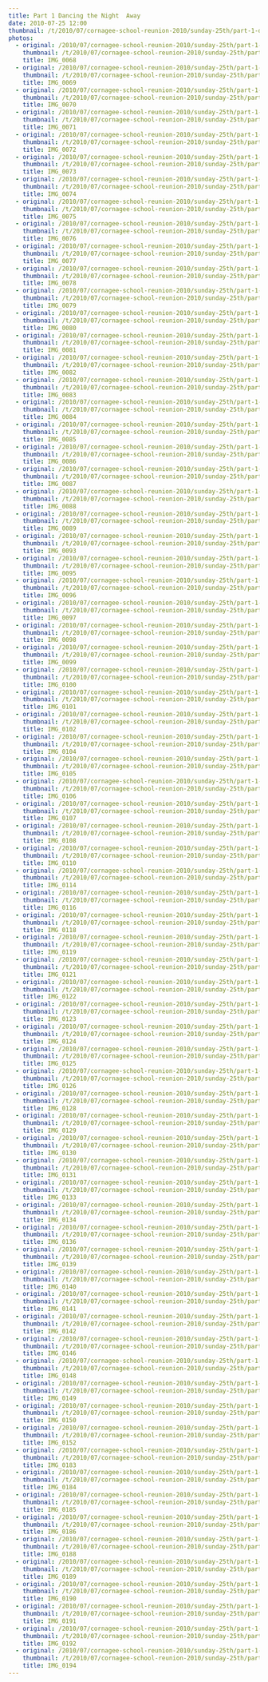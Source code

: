 ```yaml
---
title: Part 1 Dancing the Night  Away
date: 2010-07-25 12:00
thumbnail: /t/2010/07/cornagee-school-reunion-2010/sunday-25th/part-1-dancing-the-night-away/IMG_0068.jpg
photos:
  - original: /2010/07/cornagee-school-reunion-2010/sunday-25th/part-1-dancing-the-night-away/IMG_0068.jpg
    thumbnail: /t/2010/07/cornagee-school-reunion-2010/sunday-25th/part-1-dancing-the-night-away/IMG_0068.jpg
    title: IMG_0068
  - original: /2010/07/cornagee-school-reunion-2010/sunday-25th/part-1-dancing-the-night-away/IMG_0069.jpg
    thumbnail: /t/2010/07/cornagee-school-reunion-2010/sunday-25th/part-1-dancing-the-night-away/IMG_0069.jpg
    title: IMG_0069
  - original: /2010/07/cornagee-school-reunion-2010/sunday-25th/part-1-dancing-the-night-away/IMG_0070.jpg
    thumbnail: /t/2010/07/cornagee-school-reunion-2010/sunday-25th/part-1-dancing-the-night-away/IMG_0070.jpg
    title: IMG_0070
  - original: /2010/07/cornagee-school-reunion-2010/sunday-25th/part-1-dancing-the-night-away/IMG_0071.jpg
    thumbnail: /t/2010/07/cornagee-school-reunion-2010/sunday-25th/part-1-dancing-the-night-away/IMG_0071.jpg
    title: IMG_0071
  - original: /2010/07/cornagee-school-reunion-2010/sunday-25th/part-1-dancing-the-night-away/IMG_0072.jpg
    thumbnail: /t/2010/07/cornagee-school-reunion-2010/sunday-25th/part-1-dancing-the-night-away/IMG_0072.jpg
    title: IMG_0072
  - original: /2010/07/cornagee-school-reunion-2010/sunday-25th/part-1-dancing-the-night-away/IMG_0073.jpg
    thumbnail: /t/2010/07/cornagee-school-reunion-2010/sunday-25th/part-1-dancing-the-night-away/IMG_0073.jpg
    title: IMG_0073
  - original: /2010/07/cornagee-school-reunion-2010/sunday-25th/part-1-dancing-the-night-away/IMG_0074.jpg
    thumbnail: /t/2010/07/cornagee-school-reunion-2010/sunday-25th/part-1-dancing-the-night-away/IMG_0074.jpg
    title: IMG_0074
  - original: /2010/07/cornagee-school-reunion-2010/sunday-25th/part-1-dancing-the-night-away/IMG_0075.jpg
    thumbnail: /t/2010/07/cornagee-school-reunion-2010/sunday-25th/part-1-dancing-the-night-away/IMG_0075.jpg
    title: IMG_0075
  - original: /2010/07/cornagee-school-reunion-2010/sunday-25th/part-1-dancing-the-night-away/IMG_0076.jpg
    thumbnail: /t/2010/07/cornagee-school-reunion-2010/sunday-25th/part-1-dancing-the-night-away/IMG_0076.jpg
    title: IMG_0076
  - original: /2010/07/cornagee-school-reunion-2010/sunday-25th/part-1-dancing-the-night-away/IMG_0077.jpg
    thumbnail: /t/2010/07/cornagee-school-reunion-2010/sunday-25th/part-1-dancing-the-night-away/IMG_0077.jpg
    title: IMG_0077
  - original: /2010/07/cornagee-school-reunion-2010/sunday-25th/part-1-dancing-the-night-away/IMG_0078.jpg
    thumbnail: /t/2010/07/cornagee-school-reunion-2010/sunday-25th/part-1-dancing-the-night-away/IMG_0078.jpg
    title: IMG_0078
  - original: /2010/07/cornagee-school-reunion-2010/sunday-25th/part-1-dancing-the-night-away/IMG_0079.jpg
    thumbnail: /t/2010/07/cornagee-school-reunion-2010/sunday-25th/part-1-dancing-the-night-away/IMG_0079.jpg
    title: IMG_0079
  - original: /2010/07/cornagee-school-reunion-2010/sunday-25th/part-1-dancing-the-night-away/IMG_0080.jpg
    thumbnail: /t/2010/07/cornagee-school-reunion-2010/sunday-25th/part-1-dancing-the-night-away/IMG_0080.jpg
    title: IMG_0080
  - original: /2010/07/cornagee-school-reunion-2010/sunday-25th/part-1-dancing-the-night-away/IMG_0081.jpg
    thumbnail: /t/2010/07/cornagee-school-reunion-2010/sunday-25th/part-1-dancing-the-night-away/IMG_0081.jpg
    title: IMG_0081
  - original: /2010/07/cornagee-school-reunion-2010/sunday-25th/part-1-dancing-the-night-away/IMG_0082.jpg
    thumbnail: /t/2010/07/cornagee-school-reunion-2010/sunday-25th/part-1-dancing-the-night-away/IMG_0082.jpg
    title: IMG_0082
  - original: /2010/07/cornagee-school-reunion-2010/sunday-25th/part-1-dancing-the-night-away/IMG_0083.jpg
    thumbnail: /t/2010/07/cornagee-school-reunion-2010/sunday-25th/part-1-dancing-the-night-away/IMG_0083.jpg
    title: IMG_0083
  - original: /2010/07/cornagee-school-reunion-2010/sunday-25th/part-1-dancing-the-night-away/IMG_0084.jpg
    thumbnail: /t/2010/07/cornagee-school-reunion-2010/sunday-25th/part-1-dancing-the-night-away/IMG_0084.jpg
    title: IMG_0084
  - original: /2010/07/cornagee-school-reunion-2010/sunday-25th/part-1-dancing-the-night-away/IMG_0085.jpg
    thumbnail: /t/2010/07/cornagee-school-reunion-2010/sunday-25th/part-1-dancing-the-night-away/IMG_0085.jpg
    title: IMG_0085
  - original: /2010/07/cornagee-school-reunion-2010/sunday-25th/part-1-dancing-the-night-away/IMG_0086.jpg
    thumbnail: /t/2010/07/cornagee-school-reunion-2010/sunday-25th/part-1-dancing-the-night-away/IMG_0086.jpg
    title: IMG_0086
  - original: /2010/07/cornagee-school-reunion-2010/sunday-25th/part-1-dancing-the-night-away/IMG_0087.jpg
    thumbnail: /t/2010/07/cornagee-school-reunion-2010/sunday-25th/part-1-dancing-the-night-away/IMG_0087.jpg
    title: IMG_0087
  - original: /2010/07/cornagee-school-reunion-2010/sunday-25th/part-1-dancing-the-night-away/IMG_0088.jpg
    thumbnail: /t/2010/07/cornagee-school-reunion-2010/sunday-25th/part-1-dancing-the-night-away/IMG_0088.jpg
    title: IMG_0088
  - original: /2010/07/cornagee-school-reunion-2010/sunday-25th/part-1-dancing-the-night-away/IMG_0089.jpg
    thumbnail: /t/2010/07/cornagee-school-reunion-2010/sunday-25th/part-1-dancing-the-night-away/IMG_0089.jpg
    title: IMG_0089
  - original: /2010/07/cornagee-school-reunion-2010/sunday-25th/part-1-dancing-the-night-away/IMG_0093.jpg
    thumbnail: /t/2010/07/cornagee-school-reunion-2010/sunday-25th/part-1-dancing-the-night-away/IMG_0093.jpg
    title: IMG_0093
  - original: /2010/07/cornagee-school-reunion-2010/sunday-25th/part-1-dancing-the-night-away/IMG_0095.jpg
    thumbnail: /t/2010/07/cornagee-school-reunion-2010/sunday-25th/part-1-dancing-the-night-away/IMG_0095.jpg
    title: IMG_0095
  - original: /2010/07/cornagee-school-reunion-2010/sunday-25th/part-1-dancing-the-night-away/IMG_0096.jpg
    thumbnail: /t/2010/07/cornagee-school-reunion-2010/sunday-25th/part-1-dancing-the-night-away/IMG_0096.jpg
    title: IMG_0096
  - original: /2010/07/cornagee-school-reunion-2010/sunday-25th/part-1-dancing-the-night-away/IMG_0097.jpg
    thumbnail: /t/2010/07/cornagee-school-reunion-2010/sunday-25th/part-1-dancing-the-night-away/IMG_0097.jpg
    title: IMG_0097
  - original: /2010/07/cornagee-school-reunion-2010/sunday-25th/part-1-dancing-the-night-away/IMG_0098.jpg
    thumbnail: /t/2010/07/cornagee-school-reunion-2010/sunday-25th/part-1-dancing-the-night-away/IMG_0098.jpg
    title: IMG_0098
  - original: /2010/07/cornagee-school-reunion-2010/sunday-25th/part-1-dancing-the-night-away/IMG_0099.jpg
    thumbnail: /t/2010/07/cornagee-school-reunion-2010/sunday-25th/part-1-dancing-the-night-away/IMG_0099.jpg
    title: IMG_0099
  - original: /2010/07/cornagee-school-reunion-2010/sunday-25th/part-1-dancing-the-night-away/IMG_0100.jpg
    thumbnail: /t/2010/07/cornagee-school-reunion-2010/sunday-25th/part-1-dancing-the-night-away/IMG_0100.jpg
    title: IMG_0100
  - original: /2010/07/cornagee-school-reunion-2010/sunday-25th/part-1-dancing-the-night-away/IMG_0101.jpg
    thumbnail: /t/2010/07/cornagee-school-reunion-2010/sunday-25th/part-1-dancing-the-night-away/IMG_0101.jpg
    title: IMG_0101
  - original: /2010/07/cornagee-school-reunion-2010/sunday-25th/part-1-dancing-the-night-away/IMG_0102.jpg
    thumbnail: /t/2010/07/cornagee-school-reunion-2010/sunday-25th/part-1-dancing-the-night-away/IMG_0102.jpg
    title: IMG_0102
  - original: /2010/07/cornagee-school-reunion-2010/sunday-25th/part-1-dancing-the-night-away/IMG_0104.jpg
    thumbnail: /t/2010/07/cornagee-school-reunion-2010/sunday-25th/part-1-dancing-the-night-away/IMG_0104.jpg
    title: IMG_0104
  - original: /2010/07/cornagee-school-reunion-2010/sunday-25th/part-1-dancing-the-night-away/IMG_0105.jpg
    thumbnail: /t/2010/07/cornagee-school-reunion-2010/sunday-25th/part-1-dancing-the-night-away/IMG_0105.jpg
    title: IMG_0105
  - original: /2010/07/cornagee-school-reunion-2010/sunday-25th/part-1-dancing-the-night-away/IMG_0106.jpg
    thumbnail: /t/2010/07/cornagee-school-reunion-2010/sunday-25th/part-1-dancing-the-night-away/IMG_0106.jpg
    title: IMG_0106
  - original: /2010/07/cornagee-school-reunion-2010/sunday-25th/part-1-dancing-the-night-away/IMG_0107.jpg
    thumbnail: /t/2010/07/cornagee-school-reunion-2010/sunday-25th/part-1-dancing-the-night-away/IMG_0107.jpg
    title: IMG_0107
  - original: /2010/07/cornagee-school-reunion-2010/sunday-25th/part-1-dancing-the-night-away/IMG_0108.jpg
    thumbnail: /t/2010/07/cornagee-school-reunion-2010/sunday-25th/part-1-dancing-the-night-away/IMG_0108.jpg
    title: IMG_0108
  - original: /2010/07/cornagee-school-reunion-2010/sunday-25th/part-1-dancing-the-night-away/IMG_0110.jpg
    thumbnail: /t/2010/07/cornagee-school-reunion-2010/sunday-25th/part-1-dancing-the-night-away/IMG_0110.jpg
    title: IMG_0110
  - original: /2010/07/cornagee-school-reunion-2010/sunday-25th/part-1-dancing-the-night-away/IMG_0114.jpg
    thumbnail: /t/2010/07/cornagee-school-reunion-2010/sunday-25th/part-1-dancing-the-night-away/IMG_0114.jpg
    title: IMG_0114
  - original: /2010/07/cornagee-school-reunion-2010/sunday-25th/part-1-dancing-the-night-away/IMG_0116.jpg
    thumbnail: /t/2010/07/cornagee-school-reunion-2010/sunday-25th/part-1-dancing-the-night-away/IMG_0116.jpg
    title: IMG_0116
  - original: /2010/07/cornagee-school-reunion-2010/sunday-25th/part-1-dancing-the-night-away/IMG_0118.jpg
    thumbnail: /t/2010/07/cornagee-school-reunion-2010/sunday-25th/part-1-dancing-the-night-away/IMG_0118.jpg
    title: IMG_0118
  - original: /2010/07/cornagee-school-reunion-2010/sunday-25th/part-1-dancing-the-night-away/IMG_0119.jpg
    thumbnail: /t/2010/07/cornagee-school-reunion-2010/sunday-25th/part-1-dancing-the-night-away/IMG_0119.jpg
    title: IMG_0119
  - original: /2010/07/cornagee-school-reunion-2010/sunday-25th/part-1-dancing-the-night-away/IMG_0121.jpg
    thumbnail: /t/2010/07/cornagee-school-reunion-2010/sunday-25th/part-1-dancing-the-night-away/IMG_0121.jpg
    title: IMG_0121
  - original: /2010/07/cornagee-school-reunion-2010/sunday-25th/part-1-dancing-the-night-away/IMG_0122.jpg
    thumbnail: /t/2010/07/cornagee-school-reunion-2010/sunday-25th/part-1-dancing-the-night-away/IMG_0122.jpg
    title: IMG_0122
  - original: /2010/07/cornagee-school-reunion-2010/sunday-25th/part-1-dancing-the-night-away/IMG_0123.jpg
    thumbnail: /t/2010/07/cornagee-school-reunion-2010/sunday-25th/part-1-dancing-the-night-away/IMG_0123.jpg
    title: IMG_0123
  - original: /2010/07/cornagee-school-reunion-2010/sunday-25th/part-1-dancing-the-night-away/IMG_0124.jpg
    thumbnail: /t/2010/07/cornagee-school-reunion-2010/sunday-25th/part-1-dancing-the-night-away/IMG_0124.jpg
    title: IMG_0124
  - original: /2010/07/cornagee-school-reunion-2010/sunday-25th/part-1-dancing-the-night-away/IMG_0125.jpg
    thumbnail: /t/2010/07/cornagee-school-reunion-2010/sunday-25th/part-1-dancing-the-night-away/IMG_0125.jpg
    title: IMG_0125
  - original: /2010/07/cornagee-school-reunion-2010/sunday-25th/part-1-dancing-the-night-away/IMG_0126.jpg
    thumbnail: /t/2010/07/cornagee-school-reunion-2010/sunday-25th/part-1-dancing-the-night-away/IMG_0126.jpg
    title: IMG_0126
  - original: /2010/07/cornagee-school-reunion-2010/sunday-25th/part-1-dancing-the-night-away/IMG_0128.jpg
    thumbnail: /t/2010/07/cornagee-school-reunion-2010/sunday-25th/part-1-dancing-the-night-away/IMG_0128.jpg
    title: IMG_0128
  - original: /2010/07/cornagee-school-reunion-2010/sunday-25th/part-1-dancing-the-night-away/IMG_0129.jpg
    thumbnail: /t/2010/07/cornagee-school-reunion-2010/sunday-25th/part-1-dancing-the-night-away/IMG_0129.jpg
    title: IMG_0129
  - original: /2010/07/cornagee-school-reunion-2010/sunday-25th/part-1-dancing-the-night-away/IMG_0130.jpg
    thumbnail: /t/2010/07/cornagee-school-reunion-2010/sunday-25th/part-1-dancing-the-night-away/IMG_0130.jpg
    title: IMG_0130
  - original: /2010/07/cornagee-school-reunion-2010/sunday-25th/part-1-dancing-the-night-away/IMG_0131.jpg
    thumbnail: /t/2010/07/cornagee-school-reunion-2010/sunday-25th/part-1-dancing-the-night-away/IMG_0131.jpg
    title: IMG_0131
  - original: /2010/07/cornagee-school-reunion-2010/sunday-25th/part-1-dancing-the-night-away/IMG_0133.jpg
    thumbnail: /t/2010/07/cornagee-school-reunion-2010/sunday-25th/part-1-dancing-the-night-away/IMG_0133.jpg
    title: IMG_0133
  - original: /2010/07/cornagee-school-reunion-2010/sunday-25th/part-1-dancing-the-night-away/IMG_0134.jpg
    thumbnail: /t/2010/07/cornagee-school-reunion-2010/sunday-25th/part-1-dancing-the-night-away/IMG_0134.jpg
    title: IMG_0134
  - original: /2010/07/cornagee-school-reunion-2010/sunday-25th/part-1-dancing-the-night-away/IMG_0136.jpg
    thumbnail: /t/2010/07/cornagee-school-reunion-2010/sunday-25th/part-1-dancing-the-night-away/IMG_0136.jpg
    title: IMG_0136
  - original: /2010/07/cornagee-school-reunion-2010/sunday-25th/part-1-dancing-the-night-away/IMG_0139.jpg
    thumbnail: /t/2010/07/cornagee-school-reunion-2010/sunday-25th/part-1-dancing-the-night-away/IMG_0139.jpg
    title: IMG_0139
  - original: /2010/07/cornagee-school-reunion-2010/sunday-25th/part-1-dancing-the-night-away/IMG_0140.jpg
    thumbnail: /t/2010/07/cornagee-school-reunion-2010/sunday-25th/part-1-dancing-the-night-away/IMG_0140.jpg
    title: IMG_0140
  - original: /2010/07/cornagee-school-reunion-2010/sunday-25th/part-1-dancing-the-night-away/IMG_0141.jpg
    thumbnail: /t/2010/07/cornagee-school-reunion-2010/sunday-25th/part-1-dancing-the-night-away/IMG_0141.jpg
    title: IMG_0141
  - original: /2010/07/cornagee-school-reunion-2010/sunday-25th/part-1-dancing-the-night-away/IMG_0142.jpg
    thumbnail: /t/2010/07/cornagee-school-reunion-2010/sunday-25th/part-1-dancing-the-night-away/IMG_0142.jpg
    title: IMG_0142
  - original: /2010/07/cornagee-school-reunion-2010/sunday-25th/part-1-dancing-the-night-away/IMG_0146.jpg
    thumbnail: /t/2010/07/cornagee-school-reunion-2010/sunday-25th/part-1-dancing-the-night-away/IMG_0146.jpg
    title: IMG_0146
  - original: /2010/07/cornagee-school-reunion-2010/sunday-25th/part-1-dancing-the-night-away/IMG_0148.jpg
    thumbnail: /t/2010/07/cornagee-school-reunion-2010/sunday-25th/part-1-dancing-the-night-away/IMG_0148.jpg
    title: IMG_0148
  - original: /2010/07/cornagee-school-reunion-2010/sunday-25th/part-1-dancing-the-night-away/IMG_0149.jpg
    thumbnail: /t/2010/07/cornagee-school-reunion-2010/sunday-25th/part-1-dancing-the-night-away/IMG_0149.jpg
    title: IMG_0149
  - original: /2010/07/cornagee-school-reunion-2010/sunday-25th/part-1-dancing-the-night-away/IMG_0150.jpg
    thumbnail: /t/2010/07/cornagee-school-reunion-2010/sunday-25th/part-1-dancing-the-night-away/IMG_0150.jpg
    title: IMG_0150
  - original: /2010/07/cornagee-school-reunion-2010/sunday-25th/part-1-dancing-the-night-away/IMG_0152.jpg
    thumbnail: /t/2010/07/cornagee-school-reunion-2010/sunday-25th/part-1-dancing-the-night-away/IMG_0152.jpg
    title: IMG_0152
  - original: /2010/07/cornagee-school-reunion-2010/sunday-25th/part-1-dancing-the-night-away/IMG_0183.jpg
    thumbnail: /t/2010/07/cornagee-school-reunion-2010/sunday-25th/part-1-dancing-the-night-away/IMG_0183.jpg
    title: IMG_0183
  - original: /2010/07/cornagee-school-reunion-2010/sunday-25th/part-1-dancing-the-night-away/IMG_0184.jpg
    thumbnail: /t/2010/07/cornagee-school-reunion-2010/sunday-25th/part-1-dancing-the-night-away/IMG_0184.jpg
    title: IMG_0184
  - original: /2010/07/cornagee-school-reunion-2010/sunday-25th/part-1-dancing-the-night-away/IMG_0185.jpg
    thumbnail: /t/2010/07/cornagee-school-reunion-2010/sunday-25th/part-1-dancing-the-night-away/IMG_0185.jpg
    title: IMG_0185
  - original: /2010/07/cornagee-school-reunion-2010/sunday-25th/part-1-dancing-the-night-away/IMG_0186.jpg
    thumbnail: /t/2010/07/cornagee-school-reunion-2010/sunday-25th/part-1-dancing-the-night-away/IMG_0186.jpg
    title: IMG_0186
  - original: /2010/07/cornagee-school-reunion-2010/sunday-25th/part-1-dancing-the-night-away/IMG_0188.jpg
    thumbnail: /t/2010/07/cornagee-school-reunion-2010/sunday-25th/part-1-dancing-the-night-away/IMG_0188.jpg
    title: IMG_0188
  - original: /2010/07/cornagee-school-reunion-2010/sunday-25th/part-1-dancing-the-night-away/IMG_0189.jpg
    thumbnail: /t/2010/07/cornagee-school-reunion-2010/sunday-25th/part-1-dancing-the-night-away/IMG_0189.jpg
    title: IMG_0189
  - original: /2010/07/cornagee-school-reunion-2010/sunday-25th/part-1-dancing-the-night-away/IMG_0190.jpg
    thumbnail: /t/2010/07/cornagee-school-reunion-2010/sunday-25th/part-1-dancing-the-night-away/IMG_0190.jpg
    title: IMG_0190
  - original: /2010/07/cornagee-school-reunion-2010/sunday-25th/part-1-dancing-the-night-away/IMG_0191.jpg
    thumbnail: /t/2010/07/cornagee-school-reunion-2010/sunday-25th/part-1-dancing-the-night-away/IMG_0191.jpg
    title: IMG_0191
  - original: /2010/07/cornagee-school-reunion-2010/sunday-25th/part-1-dancing-the-night-away/IMG_0192.jpg
    thumbnail: /t/2010/07/cornagee-school-reunion-2010/sunday-25th/part-1-dancing-the-night-away/IMG_0192.jpg
    title: IMG_0192
  - original: /2010/07/cornagee-school-reunion-2010/sunday-25th/part-1-dancing-the-night-away/IMG_0194.jpg
    thumbnail: /t/2010/07/cornagee-school-reunion-2010/sunday-25th/part-1-dancing-the-night-away/IMG_0194.jpg
    title: IMG_0194
---
```

